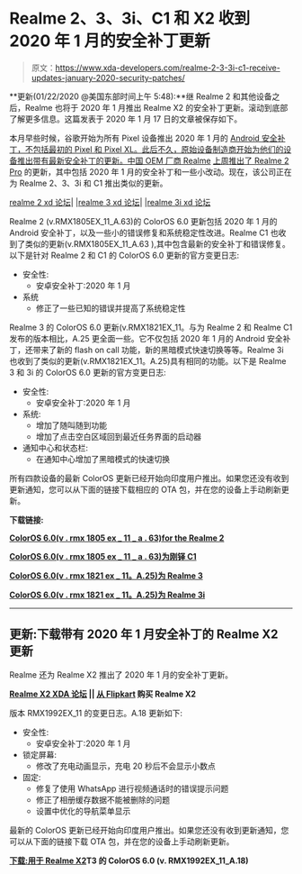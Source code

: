 # Realme 2、3、3i、C1 和 X2 收到 2020 年 1 月的安全补丁更新

> 原文：<https://www.xda-developers.com/realme-2-3-3i-c1-receive-updates-january-2020-security-patches/>

**更新(01/22/2020 @美国东部时间上午 5:48):**继 Realme 2 和其他设备之后，Realme 也将于 2020 年 1 月推出 Realme X2 的安全补丁更新。滚动到底部了解更多信息。这篇发表于 2020 年 1 月 17 日的文章被保存如下。

本月早些时候，谷歌开始为所有 Pixel 设备推出 2020 年 1 月的 [Android 安全补丁，不包括最初的 Pixel 和 Pixel XL。此后不久，原始设备制造商开始为他们的设备推出带有最新安全补丁的更新。中国 OEM 厂商 Realme](https://www.xda-developers.com/january-2020-android-security-update-download/) [上周推出了 Realme 2 Pro](https://www.xda-developers.com/realme-2-pro-gets-update-january-2020-security-patches-more/) 的更新，其中包括 2020 年 1 月的安全补丁和一些小改动。现在，该公司正在为 Realme 2、3、3i 和 C1 推出类似的更新。

[realme 2 xd 论坛](https://forum.xda-developers.com/realme-2)| |[realme 3 xd 论坛](https://forum.xda-developers.com/realme-3)| |[realme 3i xd 论坛](https://forum.xda-developers.com/realme-3i)

Realme 2 (v.RMX1805EX_11_A.63)的 ColorOS 6.0 更新包括 2020 年 1 月的 Android 安全补丁，以及一些小的错误修复和系统稳定性改进。Realme C1 也收到了类似的更新(v.RMX1805EX_11_A.63 ),其中包含最新的安全补丁和错误修复。以下是针对 Realme 2 和 C1 的 ColorOS 6.0 更新的官方变更日志:

*   安全性:
    *   安卓安全补丁:2020 年 1 月
*   系统
    *   修正了一些已知的错误并提高了系统稳定性

Realme 3 的 ColorOS 6.0 更新(v.RMX1821EX_11。与为 Realme 2 和 Realme C1 发布的版本相比，A.25 更全面一些。它不仅包括 2020 年 1 月的 Android 安全补丁，还带来了新的 flash on call 功能，新的黑暗模式快速切换等等。Realme 3i 也收到了类似的更新(v.RMX1821EX_11。A.25)具有相同的功能。以下是 Realme 3 和 3i 的 ColorOS 6.0 更新的官方变更日志:

*   安全性:
    *   安卓安全补丁:2020 年 1 月
*   系统:
    *   增加了随叫随到功能
    *   增加了点击空白区域回到最近任务界面的启动器
*   通知中心和状态栏:
    *   在通知中心增加了黑暗模式的快速切换

所有四款设备的最新 ColorOS 更新已经开始向印度用户推出。如果您还没有收到更新通知，您可以从下面的链接下载相应的 OTA 包，并在您的设备上手动刷新更新。

**下载链接:**

**[ColorOS 6.0(v . rmx 1805 ex _ 11 _ a . 63)for the Realme 2](https://download.c.realme.com/osupdate/RMX1805EX_11_OTA_0630_all_j1XMqwvdqBSi.ozip)**

**[ColorOS 6.0(v . rmx 1805 ex _ 11 _ a . 63)为刚铎 C1](https://download.c.realme.com/osupdate/RMX1805EX_11_OTA_0630_all_j1XMqwvdqBSi.ozip)**

**[ColorOS 6.0(v . rmx 1821 ex _ 11。A.25)为 Realme 3](https://download.c.realme.com/osupdate/RMX1821EX_11_OTA_0250_all_SfTosS1hFjiC.ozip)**

**[ColorOS 6.0(v . rmx 1821 ex _ 11。A.25)为 Realme 3i](https://download.c.realme.com/osupdate/RMX1821EX_11_OTA_0250_all_SfTosS1hFjiC.ozip)**

* * *

## 更新:下载带有 2020 年 1 月安全补丁的 Realme X2 更新

Realme 还为 Realme X2 推出了 2020 年 1 月的安全补丁更新。

**[Realme X2 XDA 论坛](https://forum.xda-developers.com/realme-x2) || [从 Flipkart](https://www.flipkart.com/realme-x2-pearl-green-64-gb/p/itm75023903eb431) 购买 Realme X2**

版本 RMX1992EX_11 的变更日志。A.18 更新如下:

*   安全性:
    *   安卓安全补丁:2020 年 1 月
*   锁定屏幕:
    *   修改了充电动画显示，充电 20 秒后不会显示小数点
*   固定:
    *   修复了使用 WhatsApp 进行视频通话时的错误提示问题
    *   修正了相册缓存数据不能被删除的问题
    *   设置中优化的导航菜单显示

最新的 ColorOS 更新已经开始向印度用户推出。如果您还没有收到更新通知，您可以从下面的链接下载 OTA 包，并在您的设备上手动刷新更新。

**[下载:用于 Realme X2](https://download.c.realme.com/osupdate/RMX1992EX_11_OTA_0180_all_9jUtCwfNEfDr.ozip)T3 的 ColorOS 6.0 (v. RMX1992EX_11_A.18)**